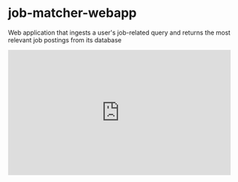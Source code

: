 # job-matcher-webapp
Web application that ingests a user's job-related query and returns the most relevant job postings from its database

<div style="position: relative; padding-bottom: 56.25%; height: 0;"><iframe src="https://www.loom.com/embed/d40fd1f4c8d24018acf6573a27883249?sid=28778d23-e3c7-467d-abe6-e384e16e16c1" frameborder="0" webkitallowfullscreen mozallowfullscreen allowfullscreen style="position: absolute; top: 0; left: 0; width: 100%; height: 100%;"></iframe>
</div>
